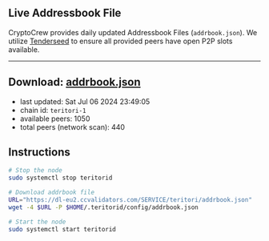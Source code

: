 ## Live Addressbook File

CryptoCrew provides daily updated Addressbook Files (`addrbook.json`). We utilize [Tenderseed](https://github.com/binaryholdings/tenderseed) to ensure all provided peers have open P2P slots available.

---
**Download: [addrbook.json](https://dl-eu2.ccvalidators.com/SERVICE/teritori/addrbook.json)**
---

- last updated: Sat Jul 06 2024 23:49:05
- chain id: `teritori-1`
- available peers: 1050
- total peers (network scan): 440

## Instructions
```sh
# Stop the node
sudo systemctl stop teritorid

# Download addrbook file
URL="https://dl-eu2.ccvalidators.com/SERVICE/teritori/addrbook.json"
wget -4 $URL -P $HOME/.teritorid/config/addrbook.json

# Start the node
sudo systemctl start teritorid
```
